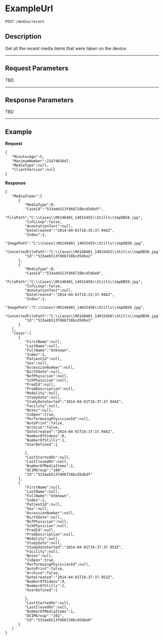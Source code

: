 # ExampleUrl

    POST /media/recent

## Description

Get all the recent media items that were taken on the device.

***

## Request Parameters

TBD

***

## Response Parameters

TBD

***

## Example
**Request**

	{
	   "MinutesAgo":5,
	   "MaximumNumber":2147483647,
	   "MediaType":null,
	   "ClientVersion":null
	}

**Response**

	{
	   "MediaItems":[
		  {
			 "MediaType":0,
			 "CaseId":"533aeb513fd66728bcd5dbdf",
			 "FilePath":"C:\\Cases\\MX140401_14015455\\Stills\\tmpDB58.jpg",
			 "IsFLLoop":false,
			 "AnnotationText":null,
			 "DateCreated":"2014-04-01T16:35:37.944Z",
			 "Index":1,
			 "ImagePath":"C:\\Cases\\MX140401_14015455\\Stills\\tmpDB58.jpg",
			 "ConvertedFilePath":"C:\\Cases\\MX140401_14015455\\Stills\\tmpDB58.jpg",
			 "Id":"533aeb513fd66728bcd5dbe2"
		  },
		  {
			 "MediaType":0,
			 "CaseId":"533aeb513fd66728bcd5dbe0",
			 "FilePath":"C:\\Cases\\MX140401_14015456\\Stills\\tmpDB59.jpg",
			 "IsFLLoop":false,
			 "AnnotationText":null,
			 "DateCreated":"2014-04-01T16:33:37.944Z",
			 "Index":1,
			 "ImagePath":"C:\\Cases\\MX140401_14015456\\Stills\\tmpDB59.jpg",
			 "ConvertedFilePath":"C:\\Cases\\MX140401_14015456\\Stills\\tmpDB59.jpg",
			 "Id":"533aeb513fd66728bcd5dbe3"
		  }
	   ],
	   "Cases":[
		  {
			 "FirstName":null,
			 "LastName":null,
			 "FullName":"Unknown",
			 "Index":1,
			 "PatientId":null,
			 "Sex":null,
			 "AccessionNumber":null,
			 "BirthDate":null,
			 "RefPhysician":null,
			 "SchPhysician":null,
			 "ProdId":null,
			 "ProdDescription":null,
			 "Modality":null,
			 "StudyDate":null,
			 "StudyDateSorted":"2014-04-01T16:37:37.944Z",
			 "Facility":null,
			 "Notes":null,
			 "IsOpen":true,
			 "PerformaingPhysicianId":null,
			 "AutoPrint":false,
			 "Archive":false,
			 "DateCreated":"2014-04-01T16:37:37.944Z",
			 "NumberOfVideos":0,
			 "NumberOfStills":1,
			 "UserDefined":{

			 },
			 "LastStartedOn":null,
			 "LastClosedOn":null,
			 "NumberOfMediaItems":1,
			 "DCIMGroup":"100",
			 "Id":"533aeb513fd66728bcd5dbdf"
		  },
		  {
			 "FirstName":null,
			 "LastName":null,
			 "FullName":"Unknown",
			 "Index":2,
			 "PatientId":null,
			 "Sex":null,
			 "AccessionNumber":null,
			 "BirthDate":null,
			 "RefPhysician":null,
			 "SchPhysician":null,
			 "ProdId":null,
			 "ProdDescription":null,
			 "Modality":null,
			 "StudyDate":null,
			 "StudyDateSorted":"2014-04-01T16:37:37.953Z",
			 "Facility":null,
			 "Notes":null,
			 "IsOpen":true,
			 "PerformaingPhysicianId":null,
			 "AutoPrint":false,
			 "Archive":false,
			 "DateCreated":"2014-04-01T16:37:37.953Z",
			 "NumberOfVideos":0,
			 "NumberOfStills":1,
			 "UserDefined":{

			 },
			 "LastStartedOn":null,
			 "LastClosedOn":null,
			 "NumberOfMediaItems":1,
			 "DCIMGroup":"101",
			 "Id":"533aeb513fd66728bcd5dbe0"
		  }
	   ]
	}
